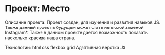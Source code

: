 # Проект: Место

Описание проекта: Проект создан, для изучения и развития навыков JS. Также данный проект в будущем может стать неплохой заменой Instagram*. Также в данном проекте дается возможность показать насколько красива наша страна.

Технологии: 
html
css
flexbox
grid
Адаптивная верстка
JS